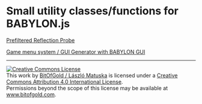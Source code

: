 # Small utility classes/functions for BABYLON.js

<a href="prefilter/">Prefiltered Reflection Probe</a><br>

<a href="menusystem/">Game menu system / GUI Generator with BABYLON GUI</a><br>

<hr>
<a rel="license" href="http://creativecommons.org/licenses/by/4.0/"><img alt="Creative Commons License" style="border-width:0" src="https://i.creativecommons.org/l/by/4.0/88x31.png" /></a><br />This work by <a xmlns:cc="http://creativecommons.org/ns#" href="https://www.bitofgold.com" property="cc:attributionName" rel="cc:attributionURL">BitOfGold / László Matuska</a> is licensed under a <a rel="license" href="http://creativecommons.org/licenses/by/4.0/">Creative Commons Attribution 4.0 International License</a>.<br />Permissions beyond the scope of this license may be available at <a xmlns:cc="http://creativecommons.org/ns#" href="https://www.bitofgold.com" rel="cc:morePermissions">www.bitofgold.com</a>.
